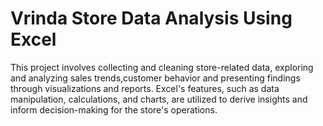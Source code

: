 # Vrinda Store Data Analysis Using Excel

This project involves collecting and cleaning store-related data, exploring and analyzing 
sales trends,customer behavior and presenting findings through visualizations and reports. 
Excel's features, such as data manipulation, calculations, and charts, are utilized 
to derive insights and inform decision-making for the store's operations.

